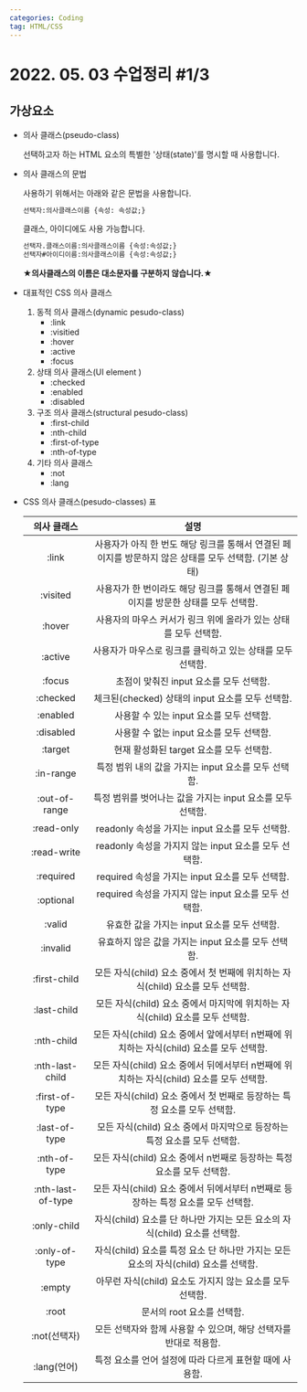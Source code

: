 ```yaml
---
categories: Coding
tag: HTML/CSS
---
```




# 2022. 05. 03 수업정리 #1/3

## 가상요소



+ 의사 클래스(pseudo-class)

  선택하고자 하는 HTML 요소의 특별한 '상태(state)'를 명시할 때 사용합니다.<br>

+ 의사 클래스의 문법

  사용하기 위해서는 아래와 같은 문법을 사용합니다.

  ```html
  선택자:의사클래스이름 {속성: 속성값;} 
  ```

  클래스, 아이디에도 사용 가능합니다.

  ```html
  선택자.클래스이름:의사클래스이름 {속성:속성값;}
  선택자#아이디이름:의사클래스이름 {속성:속성값;}
  ```

  **★의사클래스의 이름은 대소문자를 구분하지 않습니다.★**<br>

+ 대표적인 CSS 의사 클래스

  1. 동적 의사 클래스(dynamic pesudo-class)
     * :link
     * :visitied
     * :hover
     * :active
     * :focus<br>
  2. 상태 의사 클래스(UI element )
     + :checked
     + :enabled
     + :disabled<br>
  3. 구조 의사 클래스(structural pesudo-class)
     + :first-child
     + :nth-child
     + :first-of-type
     + :nth-of-type<br>
  4. 기타 의사 클래스
     + :not
     + :lang<br>

+ CSS 의사 클래스(pesudo-classes) 표

  |    의사 클래스    |                             설명                             |
  | :---------------: | :----------------------------------------------------------: |
  |       :link       | 사용자가 아직 한 번도 해당 링크를 통해서 연결된 페이지를 방문하지 않은 상태를 모두 선택함. (기본 상태) |
  |     :visited      | 사용자가 한 번이라도 해당 링크를 통해서 연결된 페이지를 방문한 상태를 모두 선택함. |
  |      :hover       | 사용자의 마우스 커서가 링크 위에 올라가 있는 상태를 모두 선택함. |
  |      :active      |  사용자가 마우스로 링크를 클릭하고 있는 상태를 모두 선택함.  |
  |      :focus       |           초점이 맞춰진 input 요소를 모두 선택함.            |
  |     :checked      |       체크된(checked) 상태의 input 요소를 모두 선택함.       |
  |     :enabled      |           사용할 수 있는 input 요소를 모두 선택함.           |
  |     :disabled     |           사용할 수 없는 input 요소를 모두 선택함.           |
  |      :target      |           현재 활성화된 target 요소를 모두 선택함.           |
  |     :in-range     |     특정 범위 내의 값을 가지는 input 요소를 모두 선택함.     |
  |   :out-of-range   |  특정 범위를 벗어나는 값을 가지는 input 요소를 모두 선택함.  |
  |    :read-only     |       readonly 속성을 가지는 input 요소를 모두 선택함.       |
  |    :read-write    |    readonly 속성을 가지지 않는 input 요소를 모두 선택함.     |
  |     :required     |       required 속성을 가지는 input 요소를 모두 선택함.       |
  |     :optional     |    required 속성을 가지지 않는 input 요소를 모두 선택함.     |
  |      :valid       |         유효한 값을 가지는 input 요소를 모두 선택함.         |
  |     :invalid      |     유효하지 않은 값을 가지는 input 요소를 모두 선택함.      |
  |   :first-child    | 모든 자식(child) 요소 중에서 첫 번째에 위치하는 자식(child) 요소를 모두 선택함. |
  |    :last-child    | 모든 자식(child) 요소 중에서 마지막에 위치하는 자식(child) 요소를 모두 선택함. |
  |    :nth-child     | 모든 자식(child) 요소 중에서 앞에서부터 n번째에 위치하는 자식(child) 요소를 모두 선택함. |
  |  :nth-last-child  | 모든 자식(child) 요소 중에서 뒤에서부터 n번째에 위치하는 자식(child) 요소를 모두 선택함. |
  |  :first-of-type   | 모든 자식(child) 요소 중에서 첫 번째로 등장하는 특정 요소를 모두 선택함. |
  |   :last-of-type   | 모든 자식(child) 요소 중에서 마지막으로 등장하는 특정 요소를 모두 선택함. |
  |   :nth-of-type    | 모든 자식(child) 요소 중에서 n번째로 등장하는 특정 요소를 모두 선택함. |
  | :nth-last-of-type | 모든 자식(child) 요소 중에서 뒤에서부터 n번째로 등장하는 특정 요소를 모두 선택함. |
  |    :only-child    | 자식(child) 요소를 단 하나만 가지는 모든 요소의 자식(child) 요소를 선택함. |
  |   :only-of-type   | 자식(child) 요소를 특정 요소 단 하나만 가지는 모든 요소의 자식(child) 요소를 선택함. |
  |      :empty       |  아무런 자식(child) 요소도 가지지 않는 요소를 모두 선택함.   |
  |       :root       |                  문서의 root 요소를 선택함.                  |
  |   :not(선택자)    | 모든 선택자와 함께 사용할 수 있으며, 해당 선택자를 반대로 적용함. |
  |    :lang(언어)    |   특정 요소를 언어 설정에 따라 다르게 표현할 때에 사용함.    |